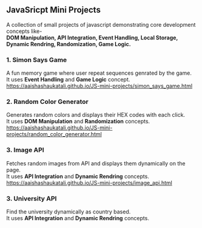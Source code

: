 ## JavaSricpt Mini Projects
A collection of small projects of javascript demonstrating core development concepts like-<br> **DOM Manipulation, API Integration, Event Handling, Local Storage, Dynamic Rendring, Randomization, Game Logic.**

### 1. Simon Says Game
A fun memory game where user repeat sequences genrated by the game.<br>
It uses **Event Handling** and **Game Logic** concept.<br>
https://aaishashaukatali.github.io/JS-mini-projects/simon_says_game.html

### 2. Random Color Generator
Generates random colors and displays their HEX codes with each click.<br>
It uses **DOM Manipulation** and **Randomization** concepts.<br>
https://aaishashaukatali.github.io/JS-mini-projects/random_color_generator.html

### 3. Image API
Fetches random images from API and displays them dynamically on the page.<br>
It uses **API Integration** and **Dynamic Rendring** concepts.<br>
https://aaishashaukatali.github.io/JS-mini-projects/image_api.html

### 3. University API
Find the university dynamically as country based.<br>
It uses **API Integration** and **Dynamic Rendring** concepts.<br>



